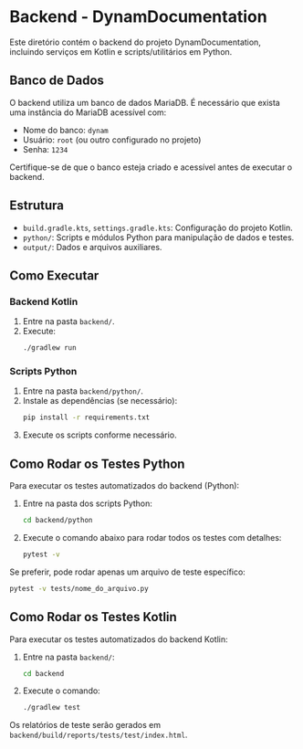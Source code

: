 # Backend - DynamDocumentation

Este diretório contém o backend do projeto DynamDocumentation, incluindo serviços em Kotlin e scripts/utilitários em Python.

## Banco de Dados
O backend utiliza um banco de dados MariaDB. É necessário que exista uma instância do MariaDB acessível com:
- Nome do banco: `dynam`
- Usuário: `root` (ou outro configurado no projeto)
- Senha: `1234`

Certifique-se de que o banco esteja criado e acessível antes de executar o backend.

## Estrutura
- `build.gradle.kts`, `settings.gradle.kts`: Configuração do projeto Kotlin.
- `python/`: Scripts e módulos Python para manipulação de dados e testes.
- `output/`: Dados e arquivos auxiliares.

## Como Executar

### Backend Kotlin
1. Entre na pasta `backend/`.
2. Execute:
   ```sh
   ./gradlew run
   ```

### Scripts Python
1. Entre na pasta `backend/python/`.
2. Instale as dependências (se necessário):
   ```sh
   pip install -r requirements.txt
   ```
3. Execute os scripts conforme necessário.

## Como Rodar os Testes Python
Para executar os testes automatizados do backend (Python):

1. Entre na pasta dos scripts Python:
   ```sh
   cd backend/python
   ```
2. Execute o comando abaixo para rodar todos os testes com detalhes:
   ```sh
   pytest -v
   ```

Se preferir, pode rodar apenas um arquivo de teste específico:
```sh
pytest -v tests/nome_do_arquivo.py
```

## Como Rodar os Testes Kotlin
Para executar os testes automatizados do backend Kotlin:

1. Entre na pasta `backend/`:
   ```sh
   cd backend
   ```
2. Execute o comando:
   ```sh
   ./gradlew test
   ```

Os relatórios de teste serão gerados em `backend/build/reports/tests/test/index.html`.
